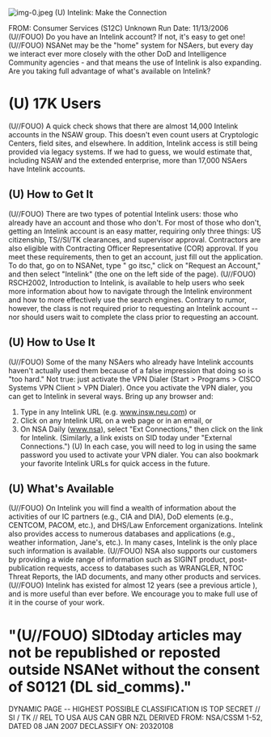 ![img-0.jpeg](img-0.jpeg)
(U) Intelink: Make the Connection

FROM: Consumer Services (S12C)
Unknown
Run Date: 11/13/2006
(U//FOUO) Do you have an Intelink account? If not, it's easy to get one!
(U//FOUO) NSANet may be the "home" system for NSAers, but every day we interact ever more closely with the other DoD and Intelligence Community agencies - and that means the use of Intelink is also expanding. Are you taking full advantage of what's available on Intelink?

# (U) 17K Users 

(U//FOUO) A quick check shows that there are almost 14,000 Intelink accounts in the NSAW group. This doesn't even count users at Cryptologic Centers, field sites, and elsewhere. In addition, Intelink access is still being provided via legacy systems. If we had to guess, we would estimate that, including NSAW and the extended enterprise, more than 17,000 NSAers have Intelink accounts.

## (U) How to Get It

(U//FOUO) There are two types of potential Intelink users: those who already have an account and those who don't. For most of those who don't, getting an Intelink account is an easy matter, requiring only three things: US citizenship, TS//SI/TK clearances, and supervisor approval. Contractors are also eligible with Contracting Officer Representative (COR) approval. If you meet these requirements, then to get an account, just fill out the application. To do that, go on to NSANet, type " go itsc," click on "Request an Account," and then select "Intelink" (the one on the left side of the page).
(U//FOUO) RSCH2002, Introduction to Intelink, is available to help users who seek more information about how to navigate through the Intelink environment and how to more effectively use the search engines. Contrary to rumor, however, the class is not required prior to requesting an Intelink account -- nor should users wait to complete the class prior to requesting an account.

## (U) How to Use It

(U//FOUO) Some of the many NSAers who already have Intelink accounts haven't actually used them because of a false impression that doing so is "too hard." Not true: just activate the VPN Dialer (Start > Programs > CISCO Systems VPN Client > VPN Dialer). Once you activate the VPN dialer, you can get to Intelink in several ways. Bring up any browser and:

1. Type in any Intelink URL (e.g. www.insw.neu.com) or
2. Click on any Intelink URL on a web page or in an email, or
3. On NSA Daily (www.nsa), select "Ext Connections," then click on the link for Intelink. (Similarly, a link exists on SID today under "External Connections.")
(U) In each case, you will need to log in using the same password you used to activate your VPN dialer. You can also bookmark your favorite Intelink URLs for quick access in the future.

## (U) What's Available

(U//FOUO) On Intelink you will find a wealth of information about the activities of our IC partners (e.g., CIA and DIA), DoD elements (e.g., CENTCOM, PACOM, etc.), and DHS/Law Enforcement organizations. Intelink also provides access to numerous databases and applications (e.g., weather information, Jane's, etc.). In many cases, Intelink is the only place
such information is available.
(U//FOUO) NSA also supports our customers by providing a wide range of information such as SIGINT product, post-publication requests, access to databases such as WRANGLER, NTOC Threat Reports, the IAD documents, and many other products and services.
(U//FOUO) Intelink has existed for almost 12 years (see a previous article ), and is more useful than ever before. We encourage you to make full use of it in the course of your work.

# "(U//FOUO) SIDtoday articles may not be republished or reposted outside NSANet without the consent of S0121 (DL sid_comms)." 

DYNAMIC PAGE -- HIGHEST POSSIBLE CLASSIFICATION IS
TOP SECRET // SI / TK // REL TO USA AUS CAN GBR NZL
DERIVED FROM: NSA/CSSM 1-52, DATED 08 JAN 2007 DECLASSIFY ON: 20320108
